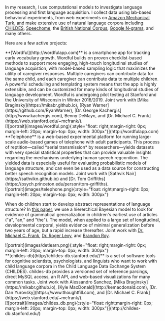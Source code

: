 In my research, I use computational models to investigate language processing and first language acquisition. I collect data using lab-based behavioral experiments, from web experiments on [Amazon Mechanical Turk](https://www.mturk.com/mturk/welcome), and make extensive use of natural language corpora including [CHILDES](http://childes.psy.cmu.edu/), [Speechome](http://www.media.mit.edu/cogmac/projects/hsp.html), the [British National Corpus](http://www.natcorp.ox.ac.uk/), [Google N-grams](http://storage.googleapis.com/books/ngrams/books/datasetsv2.html), and many others.

Here are a few active projects:

<div class="row">
<div class="col-md-8">
**[Wordful](http://wordfulapp.com)** is a smartphone app for tracking early vocabulary growth. Wordful builds on proven checklist-based methods to support more engaging, high-touch longitudinal studies of language acquistion, with model-based sampling logic that maximizes the utility of caregiver responses. Multiple caregivers can contribute data for the same child, and each caregiver can contribute data to multiple children. A powerful scheduling and templating system means that the app is highly extensible, and can be customized for many kinds of longitudinal studies of language development. Wordful is undergoing pilot testing at Stanford and the University of Wisconsin in Winter 2018/2019. Joint work with [Mika Braginsky](https://mikabr.github.io), [Ryan Warner](https://github.com/RyanWarner), [Dr. George Kachergis](http://www.kachergis.com), Benny DeMayo, and [Dr. Michael C. Frank](https://web.stanford.edu/~mcfrank/).    
</div>
<div class="col-md-4">
[![portrait](images/wordful.png){:style="float: right;margin-right: 0px; margin-left: 20px; margin-top: 0px; width: 300px"}](http://wordfulapp.com)
</div>
</div>			

<div class="row">
<div class="col-md-8">
**Telephone** is a web-based experimental platform for running large-scale audio-based games of telephone with adult participants. This process of reptition—called *serial transmission* by researchers—yields datasets with very special statistical properties that can provide valuable insights regarding the mechanisms underlying human speech regconition. The yielded data is especially useful for evaluating probabilistic models of language structure, and can even be used as a data source for constructing better speech recognition models. Joint work with [Sathvik Nair](https://sathvikn.github.io) and [Dr. Tom Griffiths](https://psych.princeton.edu/person/tom-griffiths).
</div>
<div class="col-md-4">
![portrait](images/telephone.png){:style="float: right;margin-right: 0px; margin-left: 20px; margin-top: 0px; width: 300px"}
</div>
</div>		

<div class="row">
<div class="col-md-8">


When do children start to develop abstract representations of language structure? In [this paper](https://journals.sagepub.com/doi/pdf/10.1177/0956797616677753), we use a hiererchical Bayesian model to look for evidence of grammatical generalization in children's earliest use of articles ("a", "an," and "the").
The model, when applied to a large set of longitudinal, developmental corporal, yields evidence of minimal generalization before two years of age, but a rapid increase thereafter. 
Joint work with [Dr. Michael C. Frank](http://web.stanford.edu/~mcfrank/), [Dr. Roger Levy](http://cpl.ucsd.edu/), and [Brandon Roy](http://alumni.media.mit.edu/~bcroy/).
</div>
<div class="col-md-4">
![portrait](images/detlearn.png){:style="float: right;margin-right: 0px; margin-left: 20px; margin-top: 0px; width: 300px"}
</div>
</div>		


<div class="row">
<div class="col-md-8">
**[childes-db](http://childes-db.stanford.edu/)** is a set of software tools for cognitive scientists, psychologists, and linguists who want to work with child language corpora in the Child Language Data Exchange System (CHILDES). childes-db provides a versioned set of reference parsings, direct MySQL access, an R API, and web-based visualizations for many common tasks. Joint work with Alessandro Sanchez, [Mika Braginsky](https://mikabr.github.io), [Kyle MacDonald](http://kemacdonald.com), [Dr. Dan Yurovsky](https://www.thoughtfill.com), and [Dr. Michael C. Frank](https://web.stanford.edu/~mcfrank/).
</div>
<div class="col-md-4">
[![portrait](images/childes_db.png){:style="float: right;margin-right: 0px; margin-left: 20px; margin-top: 0px; width: 300px"}](http://childes-db.stanford.edu/)
</div>
</div>		
